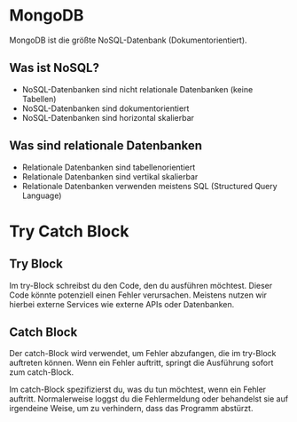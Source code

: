 # MongoDB

MongoDB ist die größte NoSQL-Datenbank (Dokumentorientiert).

## Was ist NoSQL?

- NoSQL-Datenbanken sind nicht relationale Datenbanken (keine Tabellen)
- NoSQL-Datenbanken sind dokumentorientiert
- NoSQL-Datenbanken sind horizontal skalierbar

## Was sind relationale Datenbanken

- Relationale Datenbanken sind tabellenorientiert
- Relationale Datenbanken sind vertikal skalierbar
- Relationale Datenbanken verwenden meistens SQL (Structured Query Language)

# Try Catch Block

## Try Block

Im try-Block schreibst du den Code, den du ausführen möchtest. Dieser Code könnte potenziell einen Fehler verursachen. Meistens nutzen wir hierbei externe Services wie externe APIs oder Datenbanken.

## Catch Block

Der catch-Block wird verwendet, um Fehler abzufangen, die im try-Block auftreten können. Wenn ein Fehler auftritt, springt die Ausführung sofort zum catch-Block.

Im catch-Block spezifizierst du, was du tun möchtest, wenn ein Fehler auftritt. Normalerweise loggst du die Fehlermeldung oder behandelst sie auf irgendeine Weise, um zu verhindern, dass das Programm abstürzt.

